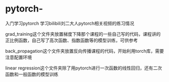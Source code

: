 # pytorch-
入门学习pytorch
学习bilibili刘二大人pytorch相关视频的练习情况

grad_training这个文件夹放置梯度下降那个课程的一些自己写的代码，课程讲的正比例函数，自己写了高次函数、指数函数等的模型训练，可供参考

back_propagation这个文件夹放置反向传播课程的代码，开始利用torch库，需要注意配置环境

linear regression这个文件夹除了用pytorch进行一次函数的线性回归，还有二次函数和一般函数的模型训练
